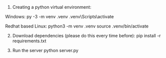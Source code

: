 1. Creating a python virtual environment:

Windows:
py -3 -m venv .venv
.venv\Scripts\activate

Redhat based Linux:
python3 -m venv .venv
source .venv/bin/activate


2. Download dependencies (please do this every time before):
pip install -r requirements.txt

3. Run the server
python server.py